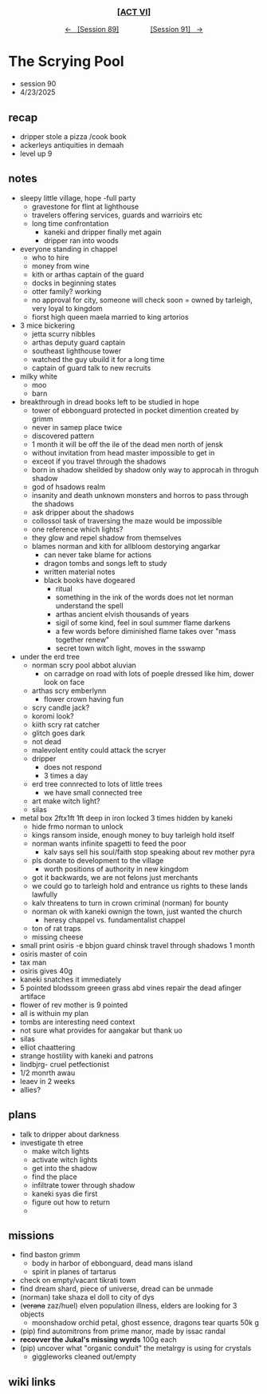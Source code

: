 
<div align="center">
  <h3 align="center"><a href="https://github.com/h-griffin/dnd-notes/blob/main/grimmhaus/act-VI" >[ACT VI]</a></h3>
  <p align="center">
    <a href="https://github.com/h-griffin/dnd-notes/blob/main/grimmhaus/act-VI/25-04-16.md" >&larr; &nbsp; [Session 89]</a>
    &nbsp;&nbsp;&nbsp;&nbsp;&nbsp;&nbsp;&nbsp;&nbsp;&nbsp;&nbsp;&nbsp;&nbsp;&nbsp;&nbsp;
    <a href="https://github.com/h-griffin/dnd-notes/blob/main/grimmhaus/act-VI/25-04-30.md" >[Session 91] &nbsp; &rarr;</a>
  </p>
</div>

# The Scrying Pool
- session 90
- 4/23/2025

## recap
- dripper stole a pizza /cook book
- ackerleys antiquities in demaah
- level up 9

## notes
- sleepy little village, hope -full party
    - gravestone for flint at lighthouse
    - travelers offering services, guards and warrioirs etc
    - long time confrontation
        - kaneki and dripper finally met again
        - dripper ran into woods
- everyone standing in chappel
    - who to hire
    - money from wine
    - kith or arthas captain of the guard
    - docks in beginning states
    - otter family? working
    - no approval for city, someone will check soon
    = owned by tarleigh, very loyal to kingdom
    - fiorst high queen maela married to king artorios
- 3 mice bickering
    - jetta scurry nibbles
    - arthas deputy guard captain
    - southeast lighthouse tower
    - watched the guy ubuild it for a long time
    - captain of guard talk to new recruits
- milky white
    - moo
    - barn
- breakthrough in dread books left to be studied in hope
    - tower of ebbonguard protected in pocket dimention created by grimm
    - never in samep place twice
    - discovered pattern
    - 1 month it will be off the ile of the dead men north of jensk
    - without invitation from head master impossible to get in
    - exceot if you travel through the shadows
    - born in shadow sheilded by shadow only way to approcah in throguh shadow
    - god of hsadows realm
    - insanity and death unknown monsters and horros to pass through the shadows
    - ask dripper about the shadows
    - collossol task of traversing the maze would be impossible
    - one reference which lights?
    - they glow and repel shadow from themselves
    - blames norman and kith for allbloom destorying angarkar
        - can never take blame for actions
        - dragon tombs and songs left to study
        - written material notes
        - black books have dogeared
            - ritual
            - something in the ink of the words does not let norman understand the spell
            - arthas ancient elvish thousands of years
            - sigil of some kind, feel in soul summer flame darkens
            - a few words before diminished flame takes over "mass together renew"
            - secret town witch light, moves in the sswamp
- under the erd tree
    - norman scry pool abbot aluvian
        - on carradge on road with lots of poeple dressed like him, dower look on face
    - arthas scry emberlynn
        - flower crown having fun
    - scry candle jack?
    - koromi look?
    - kiith scry rat catcher
    - glitch goes dark
    - not dead
    - malevolent entity could attack the scryer
    - dripper
        - does not respond
        - 3 times a day
    - erd tree connrected to lots of little trees
        - we have small connected tree
    - art make witch light?
    - silas
- metal box 2ftx1ft 1ft deep in iron locked 3 times hidden by kaneki
    - hide frmo norman to unlock
    - kings ransom inside, enough money to buy tarleigh hold itself
    - norman wants infinite spagetti to feed the poor
        - kalv says sell his soul/faith stop speaking about rev mother pyra
    - pls donate to development to the village
        - worth positions of authority in new kingdom
    - got it backwards, we are not felons just merchants
    - we could go to tarleigh hold and entrance us rights to these lands lawfully
    - kalv threatens to turn in crown criminal (norman) for bounty
    - norman ok with kaneki ownign the town, just wanted the church
        - heresy chappel vs. fundamentalist chappel
    - ton of rat traps
    - missing cheese
- small print osiris
-e bbjon guard chinsk travel through shadows 1 month
- osiris master of coin
- tax man
- osiris gives 40g
- kaneki snatches it immediately
- 5 pointed blodssom greeen grass abd vines repair the dead afinger artiface
- flower of rev mother is 9 pointed
- all is withuin my plan
- tombs are interesting need context
- not sure what provides for  aangakar but thank uo
- silas
- elliot chaattering
- strange hostility with kaneki and patrons
- lindbjrg- cruel petfectionist
- 1/2 monrth awau
- leaev in 2 weeks
- allies?

## plans
- talk to dripper about darkness
- investigate th etree
    - make witch lights
    - activate witch lights
    - get into the shadow
    - find the place
    - infiltrate tower through shadow
    - kaneki syas die first
    - figure out how to return
    -

## missions
- find baston grimm
    - body in harbor of ebbonguard, dead mans island
    - spirit in planes of tartarus
- check on empty/vacant tikrati town
- find dream shard, piece of universe, dread can be unmade
- (norman) take shaza el doll to city of dys
- (~~verana~~ zaz/huel) elven population illness, elders are looking for 3 objects
    - moonshadow orchid petal, ghost essence, dragons tear quarts 50k g
- (pip) find automitrons from prime manor, made by issac randal
- **recovver the Jukal's missing wyrds** 100g each
- (pip) uncover what "organic conduit" the metalrgy is using for crystals
    - giggleworks cleaned out/empty

## wiki links
